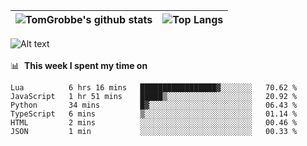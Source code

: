 |![TomGrobbe's github stats](https://github-readme-stats.vercel.app/api?username=egerdnc&count_private=true&show_icons=true&theme=dracula&disable_animations=true&include_all_commits=true)|![Top Langs](https://github-readme-stats.vercel.app/api/top-langs/?username=egerdnc&theme=dracula&langs_count=10&layout=compact)|
|:-:|:-:|

![Alt text](https://spotify-recently-played-readme.vercel.app/api?user=i4a9i8pn8x8vvskq8v52yhckr)
<br>
<br>
📊 &nbsp;**This week I spent my time on**
<!--START_SECTION:waka-->

```text
Lua          6 hrs 16 mins   █████████████████▓░░░░░░░   70.62 %
JavaScript   1 hr 51 mins    █████▒░░░░░░░░░░░░░░░░░░░   20.92 %
Python       34 mins         █▓░░░░░░░░░░░░░░░░░░░░░░░   06.43 %
TypeScript   6 mins          ▒░░░░░░░░░░░░░░░░░░░░░░░░   01.14 %
HTML         2 mins          ░░░░░░░░░░░░░░░░░░░░░░░░░   00.46 %
JSON         1 min           ░░░░░░░░░░░░░░░░░░░░░░░░░   00.33 %
```

<!--END_SECTION:waka-->
